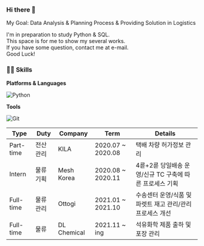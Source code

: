 ### Hi there 👋

My Goal: Data Analysis & Planning Process & Providing Solution in Logistics

I'm in preparation to study Python & SQL.\
This space is for me to show my several works.\
If you have some question, contact me at e-mail.\
Good Luck!

### 🐱‍🐉 Skills
**Platforms & Languages**

![Python](http://img.shields.io/badge/-Python-3776AB?style=flat-square&logo=Python&logoColor=white)

**Tools**

![Git](http://img.shields.io/badge/-Git-F05032?style=flat-square&logo=Git&logoColor=white)

| Type | Duty | Company | Term | Details |
| ---- | ---- | ------- | ---- | ------- |
| Part-time | 전산관리 | KILA | 2020.07 ~ 2020.08 | 택배 차량 허가정보 관리 |
| Intern | 물류기획 | Mesh Korea | 2020.08 ~ 2020.11 | 4륜+2륜 당일배송 운영/신규 TC 구축에 따른 프로세스 기획 |
| Full-time | 물류관리 | Ottogi | 2021.01 ~ 2021.10 | 수송센터 운영/식품 및 파렛트 재고 관리/관리 프로세스 개선 |
| Full-time | 물류 | DL Chemical | 2021.11 ~ ing | 석유화학 제품 출하 및 포장 관리 |
